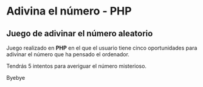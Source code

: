 # Adivina el número - PHP
## Juego de adivinar el número aleatorio
Juego realizado en **PHP** en el que el usuario tiene cinco oportunidades para adivinar el número que ha pensado el ordenador.

Tendrás 5 intentos para averiguar el número misterioso.

Byebye
